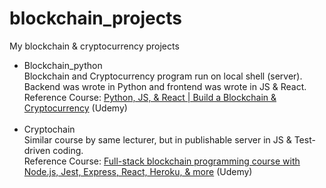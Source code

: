 # blockchain_projects
My blockchain &amp; cryptocurrency projects


<ul>
<li>Blockchain_python<br>
  Blockchain and Cryptocurrency program run on local shell (server).<br>Backend was wrote in Python and frontend was wrote in JS & React.<br>
Reference Course: <a href="https://www.udemy.com/course/python-js-react-blockchain/">Python, JS, & React | Build a Blockchain & Cryptocurrency</a> (Udemy)<br>
  </li><br>
 <li>Cryptochain<br>
   Similar course by same lecturer, but in publishable server in JS & Test-driven coding.<br>
  Reference Course: <a href="https://www.udemy.com/course/build-blockchain-full-stack/">Full-stack blockchain programming course with Node.js, Jest, Express, React, Heroku, & more</a> (Udemy)</li>
  
  </ul>

